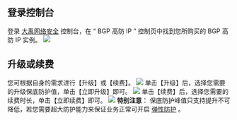 ## 登录控制台
   登录  [大禹网络安全](https://cloud.tencent.com/document/product/297)  控制台，在 “ BGP 高防 IP ” 控制页中找到您所购买的 BGP 高防 IP 实例。
	 ![](https://main.qcloudimg.com/raw/de750685e9f6cf3cd0ace44c57d45b3f.png)
## 升级或续费
您可根据自身的需求进行【升级】或【续费】。
![](https://main.qcloudimg.com/raw/d34c7c87b95b23a98989c53cb1f9df84.png)
单击【升级】后，选择您需要的升级保底防护值，单击【立即升级】即可。
![](https://main.qcloudimg.com/raw/686125785a92e899ea9b1a61145f2c54.png)
单击【续费】后，选择您需要的续费时长，单击【立即续费】即可。
![](https://main.qcloudimg.com/raw/60618f1c463bf68c7398826bd9d491e9.png)
 **特别注意**： 
 保底防护峰值只支持提升不可降低，若您需要超大防护能力来保证业务正常可开启  [弹性防护](https://cloud.tencent.com/document/product/297/15554) 。
